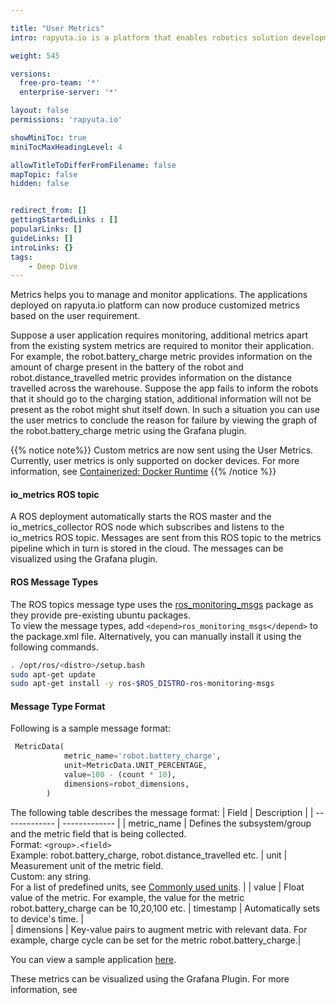 ```yaml
---

title: "User Metrics"
intro: rapyuta.io is a platform that enables robotics solution development by providing the necessary software infrastructure and facilitating the interaction between multiple stakeholders who contribute to the solution development.

weight: 545

versions:
  free-pro-team: '*'
  enterprise-server: '*'

layout: false
permissions: 'rapyuta.io'

showMiniToc: true
miniTocMaxHeadingLevel: 4

allowTitleToDifferFromFilename: false
mapTopic: false
hidden: false


redirect_from: []
gettingStartedLinks : []
popularLinks: []
guideLinks: []
introLinks: {}
tags:
    - Deep Dive
---
```


Metrics helps you to manage and monitor applications. The applications deployed on rapyuta.io platform can now produce customized metrics based on the user requirement. 

Suppose a user application requires monitoring, additional metrics apart from the existing system metrics are required to monitor their application.
<br>For example, the robot.battery_charge metric provides information on the amount of charge present in the battery of the robot and robot.distance_travelled metric provides information on the distance travelled across the warehouse. Suppose the app fails to inform the robots that it should go to the charging station, additional information will not be present as the robot might shut itself down. In such a situation you can use the user metrics to conclude the reason for failure by viewing the graph of the robot.battery_charge metric using the Grafana plugin.

{{% notice note%}}
Custom metrics are now sent using the User Metrics. <br>
Currently, user metrics is only supported on docker devices. For more information, see [Containerized: Docker Runtime](https://userdocs.rapyuta.io/5_deep-dives/51_managing-devices/511_device-runtime/#containerized-docker-runtime)
{{% /notice %}}

#### io_metrics ROS topic

A ROS deployment automatically starts the ROS master and the io_metrics_collector ROS node which subscribes and listens to the io_metrics ROS topic. Messages are sent from this ROS topic to the metrics pipeline which in turn is stored in the cloud. The messages can be visualized using the Grafana plugin.

#### ROS Message Types

The ROS topics message type uses the [ros_monitoring_msgs](https://github.com/aws-robotics/monitoringmessages-ros1#aws-ros-monitoringmessages-ros1) package as they provide pre-existing ubuntu packages. <br>
To view the message types, add `<depend>ros_monitoring_msgs</depend>` to the package.xml file. Alternatively, you can manually install it using the following commands.

```bash
. /opt/ros/<distro>/setup.bash
sudo apt-get update
sudo apt-get install -y ros-$ROS_DISTRO-ros-monitoring-msgs
```
#### Message Type Format
Following is a sample message format:
```python
 MetricData(
            metric_name='robot.battery_charge',
            unit=MetricData.UNIT_PERCENTAGE,
            value=100 - (count * 10),
            dimensions=robot_dimensions,
        )
```
The following table describes the message format:
| Field  | Description |
| ------------- | ------------- |
| metric_name  | Defines the subsystem/group and the metric field that is being collected. <br> Format: `<group>.<field>` <br> Example: robot.battery_charge, robot.distance_travelled etc.
| unit | Measurement unit of the metric field. <br> Custom: any string. <br> For a list of predefined units, see  [Commonly used units](https://github.com/aws-robotics/monitoringmessages-ros1/blob/master/ros_monitoring_msgs/msg/MetricData.msg#L4-L20). |
| value | Float value of the metric. For example, the value for the metric robot.battery_charge can be 10,20,100 etc.
| timestamp | Automatically sets to device's time. |  
| dimensions | Key-value pairs to augment metric with relevant data. For example, charge cycle can be set for the metric robot.battery_charge.|

You can view a sample application [here](https://github.com/shivamMg/io_tutorials/blob/feature/user_metrics/talk/metrics_publisher/publisher.py).

These metrics can be visualized using the Grafana Plugin. For more information, see <add link>


